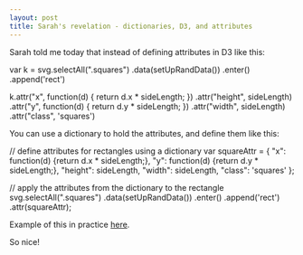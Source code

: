 ```yaml
---
layout: post
title: Sarah's revelation - dictionaries, D3, and attributes
---
```


Sarah told me today that instead of defining attributes in D3 like this: 


var k = svg.selectAll(".squares")
           .data(setUpRandData())
           .enter()
           .append('rect')

k.attr("x", function(d) {
          return d.x * sideLength;
  })
  .attr("height", sideLength)
  .attr("y", function(d) {
          return d.y * sideLength;
  })
  .attr("width", sideLength)
  .attr("class", 'squares')

You can use a dictionary to hold the attributes, and define them like this:

// define attributes for rectangles using a dictionary
var squareAttr = {
	"x": function(d) {return d.x * sideLength;},
	"y": function(d) {return d.y * sideLength;},
	"height": sideLength,
	"width": sideLength,
	"class": 'squares'
};

// apply the attributes from the dictionary to the rectangle
svg.selectAll(".squares")
	.data(setUpRandData())
	.enter()
	.append('rect')
	.attr(squareAttr);

Example of this in practice [here](http://bl.ocks.org/zanarmstrong/73ce430053eabd1b70fe).

So nice!
